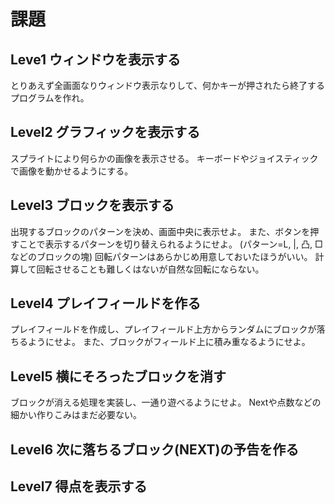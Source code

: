 # 課題

## Leve1 ウィンドウを表示する

とりあえず全画面なりウィンドウ表示なりして、何かキーが押されたら終了するプログラムを作れ。

## Level2 グラフィックを表示する

スプライトにより何らかの画像を表示させる。
キーボードやジョイスティックで画像を動かせるようにする。

## Level3 ブロックを表示する

出現するブロックのパターンを決め、画面中央に表示せよ。
また、ボタンを押すことで表示するパターンを切り替えられるようにせよ。
(パターン=L, |, 凸, □などのブロックの塊)
回転パターンはあらかじめ用意しておいたほうがいい。
計算して回転させることも難しくはないが自然な回転にならない。

## Level4 プレイフィールドを作る

プレイフィールドを作成し、プレイフィールド上方からランダムにブロックが落ちるようにせよ。
また、ブロックがフィールド上に積み重なるようにせよ。

## Level5 横にそろったブロックを消す

ブロックが消える処理を実装し、一通り遊べるようにせよ。
Nextや点数などの細かい作りこみはまだ必要ない。

## Level6 次に落ちるブロック(NEXT)の予告を作る

## Level7 得点を表示する
